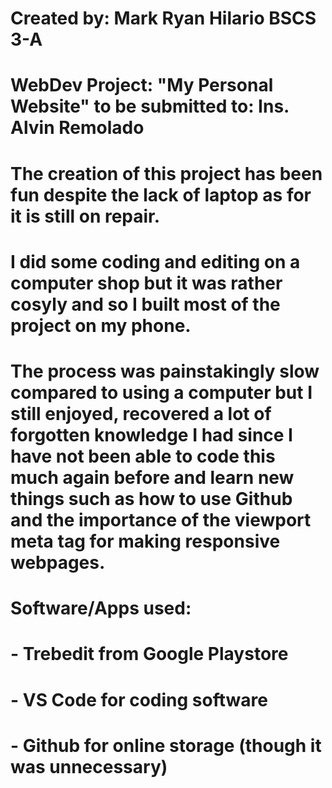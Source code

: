 #
#
#
# Created by: Mark Ryan Hilario BSCS 3-A
#
# WebDev Project: "My Personal Website" to be submitted to: Ins. Alvin Remolado
#
# The creation of this project has been fun despite the lack of laptop as for it is still on repair.  
# 
# I did some coding and editing on a computer shop but it was rather cosyly and so I built most of the project on my phone. 
#
# The process was painstakingly slow compared to using a computer but I still enjoyed, recovered a lot of forgotten knowledge I had since I have not been able to code this much again before and learn new things such as how to use Github and the importance of the viewport meta tag for making responsive webpages. 
#
# Software/Apps used:
#     - Trebedit from Google Playstore
#     - VS Code for coding software
#     - Github for online storage (though it was unnecessary)
#
#